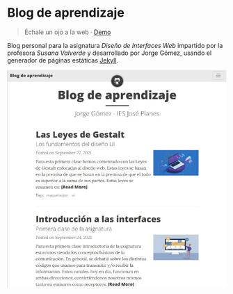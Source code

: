 # Blog de aprendizaje

> Échale un ojo a la web &middot; [Demo](https://jorgegomezcarrillo.github.io/)

Blog personal para la asignatura *Diseño de Interfaces Web* impartido por la profesora *Susana Valverde* y desarrollado por Jorge Gómez, usando el generador de páginas estáticas [Jekyll](https://jekyllrb.com/).

![image](assets/img/home.JPG)
